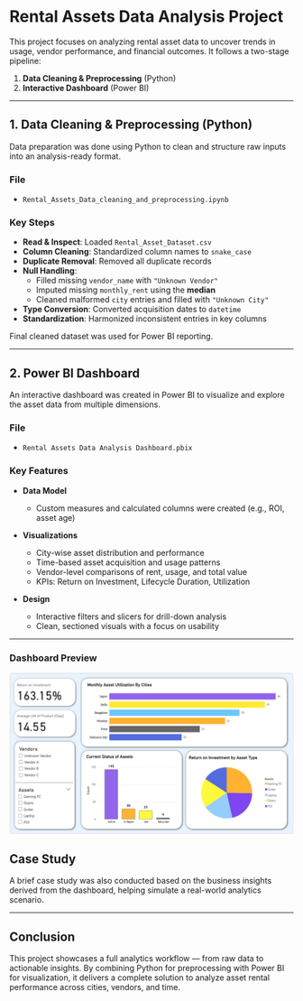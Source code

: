 # Rental Assets Data Analysis Project

This project focuses on analyzing rental asset data to uncover trends in usage, vendor performance, and financial outcomes. It follows a two-stage pipeline:

1. **Data Cleaning & Preprocessing** (Python)  
2. **Interactive Dashboard** (Power BI)

---

## 1. Data Cleaning & Preprocessing (Python)

Data preparation was done using Python to clean and structure raw inputs into an analysis-ready format.

### File
- `Rental_Assets_Data_cleaning_and_preprocessing.ipynb`

### Key Steps

- **Read & Inspect**: Loaded `Rental_Asset_Dataset.csv`
- **Column Cleaning**: Standardized column names to `snake_case`
- **Duplicate Removal**: Removed all duplicate records
- **Null Handling**:
  - Filled missing `vendor_name` with `"Unknown Vendor"`
  - Imputed missing `monthly_rent` using the **median**
  - Cleaned malformed `city` entries and filled with `"Unknown City"`
- **Type Conversion**: Converted acquisition dates to `datetime`
- **Standardization**: Harmonized inconsistent entries in key columns

Final cleaned dataset was used for Power BI reporting.

---

## 2. Power BI Dashboard

An interactive dashboard was created in Power BI to visualize and explore the asset data from multiple dimensions.

### File
- `Rental Assets Data Analysis Dashboard.pbix`

### Key Features

- **Data Model**
  - Custom measures and calculated columns were created (e.g., ROI, asset age)

- **Visualizations**
  - City-wise asset distribution and performance
  - Time-based asset acquisition and usage patterns
  - Vendor-level comparisons of rent, usage, and total value
  - KPIs: Return on Investment, Lifecycle Duration, Utilization

- **Design**
  - Interactive filters and slicers for drill-down analysis
  - Clean, sectioned visuals with a focus on usability

---

### Dashboard Preview

![Dashboard](./dashboard.png)

## Case Study

A brief case study was also conducted based on the business insights derived from the dashboard, helping simulate a real-world analytics scenario.

---

## Conclusion

This project showcases a full analytics workflow — from raw data to actionable insights. By combining Python for preprocessing with Power BI for visualization, it delivers a complete solution to analyze asset rental performance across cities, vendors, and time.


